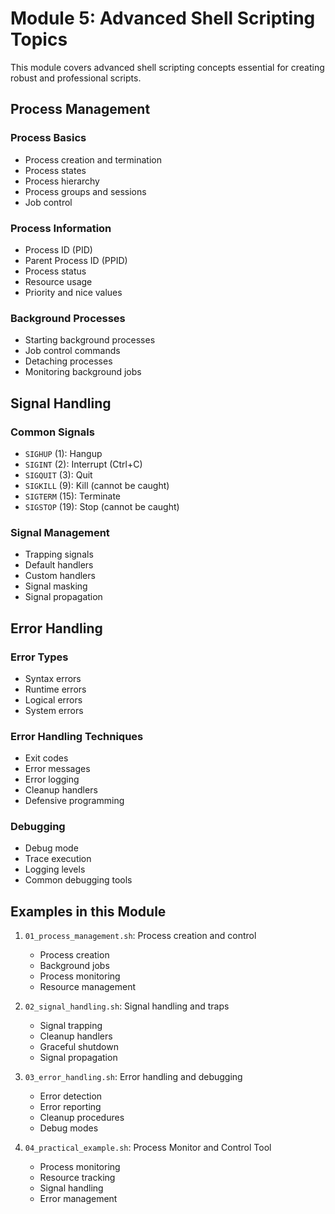 # Module 5: Advanced Shell Scripting Topics

This module covers advanced shell scripting concepts essential for creating robust and professional scripts.

## Process Management

### Process Basics
- Process creation and termination
- Process states
- Process hierarchy
- Process groups and sessions
- Job control

### Process Information
- Process ID (PID)
- Parent Process ID (PPID)
- Process status
- Resource usage
- Priority and nice values

### Background Processes
- Starting background processes
- Job control commands
- Detaching processes
- Monitoring background jobs

## Signal Handling

### Common Signals
- `SIGHUP` (1): Hangup
- `SIGINT` (2): Interrupt (Ctrl+C)
- `SIGQUIT` (3): Quit
- `SIGKILL` (9): Kill (cannot be caught)
- `SIGTERM` (15): Terminate
- `SIGSTOP` (19): Stop (cannot be caught)

### Signal Management
- Trapping signals
- Default handlers
- Custom handlers
- Signal masking
- Signal propagation

## Error Handling

### Error Types
- Syntax errors
- Runtime errors
- Logical errors
- System errors

### Error Handling Techniques
- Exit codes
- Error messages
- Error logging
- Cleanup handlers
- Defensive programming

### Debugging
- Debug mode
- Trace execution
- Logging levels
- Common debugging tools

## Examples in this Module

1. `01_process_management.sh`: Process creation and control
   - Process creation
   - Background jobs
   - Process monitoring
   - Resource management

2. `02_signal_handling.sh`: Signal handling and traps
   - Signal trapping
   - Cleanup handlers
   - Graceful shutdown
   - Signal propagation

3. `03_error_handling.sh`: Error handling and debugging
   - Error detection
   - Error reporting
   - Cleanup procedures
   - Debug modes

4. `04_practical_example.sh`: Process Monitor and Control Tool
   - Process monitoring
   - Resource tracking
   - Signal handling
   - Error management
